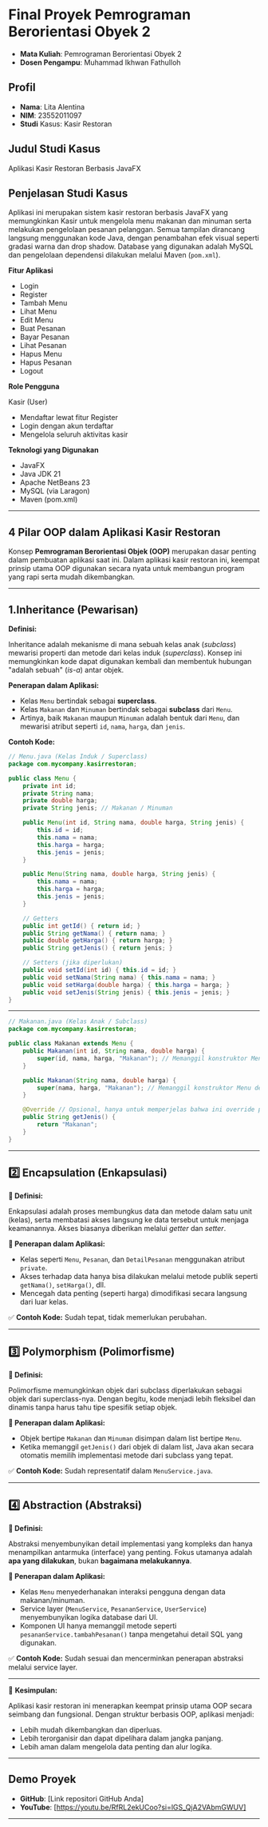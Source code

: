# Final Proyek Pemrograman Berorientasi Obyek 2

- **Mata Kuliah**: Pemrograman Berorientasi Obyek 2
- **Dosen Pengampu**: Muhammad Ikhwan Fathulloh



## Profil  
- **Nama**: Lita Alentina  
- **NIM**: 23552011097  
- **Studi** Kasus: Kasir Restoran



## Judul Studi Kasus

Aplikasi Kasir Restoran Berbasis JavaFX



## Penjelasan Studi Kasus

Aplikasi ini merupakan sistem kasir restoran berbasis JavaFX yang memungkinkan Kasir untuk mengelola menu makanan dan minuman serta melakukan pengelolaan pesanan pelanggan. Semua tampilan dirancang langsung menggunakan kode Java, dengan penambahan efek visual seperti gradasi warna dan drop shadow.
Database yang digunakan adalah MySQL dan pengelolaan dependensi dilakukan melalui Maven (`pom.xml`).

**Fitur Aplikasi**

* Login 
* Register
* Tambah Menu 
* Lihat Menu
* Edit Menu
* Buat Pesanan
* Bayar Pesanan
* Lihat Pesanan
* Hapus Menu
* Hapus Pesanan
* Logout

**Role Pengguna**

Kasir (User)
* Mendaftar lewat fitur Register
* Login dengan akun terdaftar
* Mengelola seluruh aktivitas kasir


**Teknologi yang Digunakan**

* JavaFX 
* Java JDK 21
* Apache NetBeans 23
* MySQL (via Laragon)
* Maven (pom.xml)

---

## 4 Pilar OOP dalam Aplikasi Kasir Restoran

Konsep **Pemrograman Berorientasi Objek (OOP)** merupakan dasar penting dalam pembuatan aplikasi saat ini. Dalam aplikasi kasir restoran ini, keempat prinsip utama OOP digunakan secara nyata untuk membangun program yang rapi serta mudah dikembangkan.

---

## 1.Inheritance (Pewarisan)

**Definisi:**

Inheritance adalah mekanisme di mana sebuah kelas anak (_subclass_) mewarisi properti dan metode dari kelas induk (_superclass_). Konsep ini memungkinkan kode dapat digunakan kembali dan membentuk hubungan "adalah sebuah" (_is-a_) antar objek.

**Penerapan dalam Aplikasi:**

- Kelas `Menu` bertindak sebagai **superclass**.
- Kelas `Makanan` dan `Minuman` bertindak sebagai **subclass** dari `Menu`.
- Artinya, baik `Makanan` maupun `Minuman` adalah bentuk dari `Menu`, dan mewarisi atribut seperti `id`, `nama`, `harga`, dan `jenis`.

**Contoh Kode:**

```java
// Menu.java (Kelas Induk / Superclass)
package com.mycompany.kasirrestoran;

public class Menu {
    private int id;
    private String nama;
    private double harga;
    private String jenis; // Makanan / Minuman

    public Menu(int id, String nama, double harga, String jenis) {
        this.id = id;
        this.nama = nama;
        this.harga = harga;
        this.jenis = jenis;
    }

    public Menu(String nama, double harga, String jenis) {
        this.nama = nama;
        this.harga = harga;
        this.jenis = jenis;
    }

    // Getters
    public int getId() { return id; }
    public String getNama() { return nama; }
    public double getHarga() { return harga; }
    public String getJenis() { return jenis; }

    // Setters (jika diperlukan)
    public void setId(int id) { this.id = id; }
    public void setNama(String nama) { this.nama = nama; }
    public void setHarga(double harga) { this.harga = harga; }
    public void setJenis(String jenis) { this.jenis = jenis; }
}
```

---

```java
// Makanan.java (Kelas Anak / Subclass)
package com.mycompany.kasirrestoran;

public class Makanan extends Menu {
    public Makanan(int id, String nama, double harga) {
        super(id, nama, harga, "Makanan"); // Memanggil konstruktor Menu dengan jenis "Makanan"
    }

    public Makanan(String nama, double harga) {
        super(nama, harga, "Makanan"); // Memanggil konstruktor Menu dengan jenis "Makanan"
    }

    @Override // Opsional, hanya untuk memperjelas bahwa ini override perilaku dari superclass
    public String getJenis() {
        return "Makanan";
    }
}
```

---

## 2️⃣ Encapsulation (Enkapsulasi)

**🧩 Definisi:**

Enkapsulasi adalah proses membungkus data dan metode dalam satu unit (kelas), serta membatasi akses langsung ke data tersebut untuk menjaga keamanannya. Akses biasanya diberikan melalui _getter_ dan _setter_.

**📌 Penerapan dalam Aplikasi:**

- Kelas seperti `Menu`, `Pesanan`, dan `DetailPesanan` menggunakan atribut `private`.
- Akses terhadap data hanya bisa dilakukan melalui metode publik seperti `getNama()`, `setHarga()`, dll.
- Mencegah data penting (seperti harga) dimodifikasi secara langsung dari luar kelas.

✅ **Contoh Kode:**
Sudah tepat, tidak memerlukan perubahan.

---

## 3️⃣ Polymorphism (Polimorfisme)

**🧩 Definisi:**

Polimorfisme memungkinkan objek dari subclass diperlakukan sebagai objek dari superclass-nya. Dengan begitu, kode menjadi lebih fleksibel dan dinamis tanpa harus tahu tipe spesifik setiap objek.

**📌 Penerapan dalam Aplikasi:**

- Objek bertipe `Makanan` dan `Minuman` disimpan dalam list bertipe `Menu`.
- Ketika memanggil `getJenis()` dari objek di dalam list, Java akan secara otomatis memilih implementasi metode dari subclass yang tepat.

✅ **Contoh Kode:**
Sudah representatif dalam `MenuService.java`.

---

## 4️⃣ Abstraction (Abstraksi)

**🧩 Definisi:**

Abstraksi menyembunyikan detail implementasi yang kompleks dan hanya menampilkan antarmuka (interface) yang penting. Fokus utamanya adalah **apa yang dilakukan**, bukan **bagaimana melakukannya**.

**📌 Penerapan dalam Aplikasi:**

- Kelas `Menu` menyederhanakan interaksi pengguna dengan data makanan/minuman.
- Service layer (`MenuService`, `PesananService`, `UserService`) menyembunyikan logika database dari UI.
- Komponen UI hanya memanggil metode seperti `pesananService.tambahPesanan()` tanpa mengetahui detail SQL yang digunakan.

✅ **Contoh Kode:**
Sudah sesuai dan mencerminkan penerapan abstraksi melalui service layer.

---

📌 **Kesimpulan:**

Aplikasi kasir restoran ini menerapkan keempat prinsip utama OOP secara seimbang dan fungsional. Dengan struktur berbasis OOP, aplikasi menjadi:

- Lebih mudah dikembangkan dan diperluas.
- Lebih terorganisir dan dapat dipelihara dalam jangka panjang.
- Lebih aman dalam mengelola data penting dan alur logika.



---


## Demo Proyek

* **GitHub**: \[Link repositori GitHub Anda]
* **YouTube**: \[https://youtu.be/RfRL2ekUCoo?si=lGS_QjA2VAbmGWUV]

---

